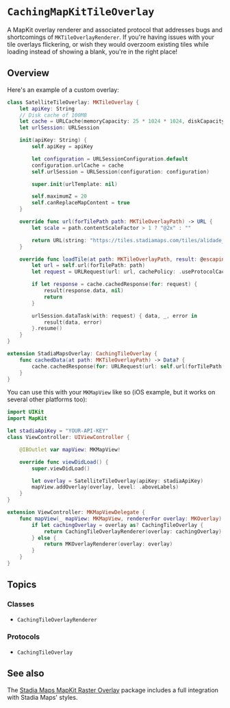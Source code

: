 # ``CachingMapKitTileOverlay``

A MapKit overlay renderer and associated protocol
that addresses bugs and shortcomings of `MKTileOverlayRenderer`.
If you're having issues with your tile overlays flickering,
or wish they would overzoom existing tiles while loading instead of showing a blank,
you're in the right place!

## Overview

Here's an example of a custom overlay:

```swift
class SatelliteTileOverlay: MKTileOverlay {
    let apiKey: String
    // Disk cache of 100MB
    let cache = URLCache(memoryCapacity: 25 * 1024 * 1024, diskCapacity: 100 * 1024 * 1024)
    let urlSession: URLSession

    init(apiKey: String) {
        self.apiKey = apiKey

        let configuration = URLSessionConfiguration.default
        configuration.urlCache = cache
        self.urlSession = URLSession(configuration: configuration)

        super.init(urlTemplate: nil)

        self.maximumZ = 20
        self.canReplaceMapContent = true
    }

    override func url(forTilePath path: MKTileOverlayPath) -> URL {
        let scale = path.contentScaleFactor > 1 ? "@2x" : ""

        return URL(string: "https://tiles.stadiamaps.com/tiles/alidade_satellite/\(path.z)/\(path.x)/\(path.y)\(scale).png?api_key=\(apiKey)")!
    }

    override func loadTile(at path: MKTileOverlayPath, result: @escaping (Data?, (any Error)?) -> Void) {
        let url = self.url(forTilePath: path)
        let request = URLRequest(url: url, cachePolicy: .useProtocolCachePolicy)

        if let response = cache.cachedResponse(for: request) {
            result(response.data, nil)
            return
        }

        urlSession.dataTask(with: request) { data, _, error in
            result(data, error)
        }.resume()
    }
}

extension StadiaMapsOverlay: CachingTileOverlay {
    func cachedData(at path: MKTileOverlayPath) -> Data? {
        cache.cachedResponse(for: URLRequest(url: self.url(forTilePath: path)))?.data
    }
}
```

You can use this with your `MKMapView` like so (iOS example, but it works on several other platforms too):

```swift
import UIKit
import MapKit

let stadiaApiKey = "YOUR-API-KEY"
class ViewController: UIViewController {

    @IBOutlet var mapView: MKMapView!

    override func viewDidLoad() {
        super.viewDidLoad()

        let overlay = SatelliteTileOverlay(apiKey: stadiaApiKey)
        mapView.addOverlay(overlay, level: .aboveLabels)
    }
}

extension ViewController: MKMapViewDelegate {
    func mapView(_ mapView: MKMapView, rendererFor overlay: MKOverlay) -> MKOverlayRenderer {
        if let cachingOverlay = overlay as? CachingTileOverlay {
            return CachingTileOverlayRenderer(overlay: cachingOverlay)
        } else {
            return MKOverlayRenderer(overlay: overlay)
        }
    }
}
```


## Topics

### Classes

- ``CachingTileOverlayRenderer``

### Protocols

- ``CachingTileOverlay``

## See also

The [Stadia Maps MapKit Raster Overlay](https://github.com/stadiamaps/mapkit-layers) package
includes a full integration with Stadia Maps' styles.

